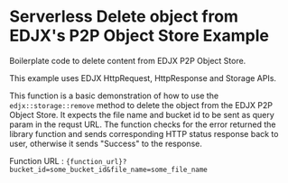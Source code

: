 <!--
title: .'Delete particular file on a particular bucket on EDJX P2P Object Store'
description: 'Boilerplate code to delete content on EDJX P2P Object Store'
platform: EDJX
language: C++
-->

# Serverless Delete object from EDJX's P2P Object Store Example

Boilerplate code to delete content from EDJX P2P Object Store.

This example uses EDJX HttpRequest, HttpResponse and Storage APIs.

This function is a basic demonstration of how to use the `edjx::storage::remove` method to delete the object from the EDJX P2P Object Store. It expects the file name and bucket id to be sent as query param in the requst URL. The function checks for the error returned the library function and sends corresponding HTTP status response back to user, otherwise it sends "Success" to the response.

Function URL : `{function_url}?bucket_id=some_bucket_id&file_name=some_file_name`
